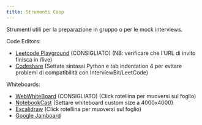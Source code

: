 ```yaml
---
title: Strumenti Coop
---
```


Strumenti utili per la preparazione in gruppo o per le mock interviews.  

Code Editors:
  - [Leetcode Playground](https://leetcode.com/playground/) (CONSIGLIATO) (NB: verificare che l'URL di invito finisca in /live)
  - [Codeshare](https://codeshare.io/AdZxz8) (Settate sintassi Python e tab indentation 4 per evitare problemi di compatibilità con InterviewBit/LeetCode)

Whiteboards:
  - [WebWhiteBoard](https://webwhiteboard.com/) (CONSIGLIATO) (Click rotellina per muoversi sul foglio)
  - [NotebookCast](https://www.notebookcast.com/en) (Settare whiteboard custom size a 4000x4000)
  - [Excalidraw](https://excalidraw.com/) (Click rotellina per muoversi sul foglio)
  - [Google Jamboard](https://jamboard.google.com/)

